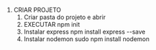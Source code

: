 1. CRIAR PROJETO
    1. Criar pasta do projeto e abrir
    2. EXECUTAR
        npm init
    3. Instalar express
        npm install express --save
    4. Instalar nodemon
        sudo npm install nodemon